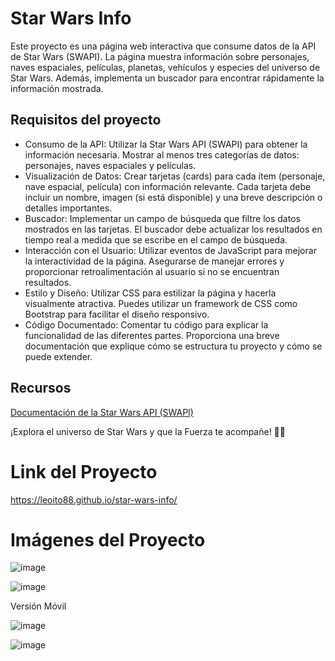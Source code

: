 # Star Wars Info
Este proyecto es una página web interactiva que consume datos de la API de Star Wars (SWAPI). La página muestra información sobre personajes, naves espaciales, películas, planetas, vehículos y especies del universo de Star Wars. Además, implementa un buscador para encontrar rápidamente la información mostrada.

## Requisitos del proyecto
- Consumo de la API: Utilizar la Star Wars API (SWAPI) para obtener la información necesaria. Mostrar al menos tres categorías de datos: personajes, naves espaciales y películas.
- Visualización de Datos: Crear tarjetas (cards) para cada ítem (personaje, nave espacial, película) con información relevante. Cada tarjeta debe incluir un nombre, imagen (si está disponible) y una breve descripción o detalles importantes.
- Buscador: Implementar un campo de búsqueda que filtre los datos mostrados en las tarjetas. El buscador debe actualizar los resultados en tiempo real a medida que se escribe en el campo de búsqueda.
- Interacción con el Usuario: Utilizar eventos de JavaScript para mejorar la interactividad de la página. Asegurarse de manejar errores y proporcionar retroalimentación al usuario si no se encuentran resultados.
- Estilo y Diseño: Utilizar CSS para estilizar la página y hacerla visualmente atractiva. Puedes utilizar un framework de CSS como Bootstrap para facilitar el diseño responsivo.
- Código Documentado: Comentar tu código para explicar la funcionalidad de las diferentes partes. Proporciona una breve documentación que explique cómo se estructura tu proyecto y cómo se puede extender.

## Recursos
[Documentación de la Star Wars API (SWAPI)](https://swapi.dev/)

¡Explora el universo de Star Wars y que la Fuerza te acompañe! 🌌🚀

# Link del Proyecto
https://leoito88.github.io/star-wars-info/

# Imágenes del Proyecto

![image](https://github.com/leoito88/star-wars-info/assets/59623841/183cb4d7-23b7-4917-891a-23c6ceee004e)

![image](https://github.com/leoito88/star-wars-info/assets/59623841/8b71843c-97a1-4975-9490-df6a3a6647cc)


Versión Móvil

![image](https://github.com/leoito88/star-wars-info/assets/59623841/e17dfdb8-f683-4eaf-a3cf-46f1634c7491)

![image](https://github.com/leoito88/star-wars-info/assets/59623841/e0a9098e-7ce3-4e0e-965e-db87a9e08b05)
